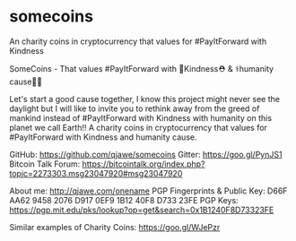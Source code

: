 # somecoins
An charity coins in cryptocurrency that values for #PayItForward with Kindness

SomeCoins - That values #PayItForward with 🌱Kindness⛑️ & ⚕️humanity cause🏥🚁

Let's start a good cause together, I know this project might never see the daylight but I will like to invite you to rethink away from the greed of mankind instead of #PayItForward with Kindness with humanity on this planet we call Earth!! A charity coins in cryptocurrency that values for #PayItForward with Kindness and humanity cause.


GitHub: https://github.com/qjawe/somecoins
Gitter: https://goo.gl/PynJS1
Bitcoin Talk Forum: https://bitcointalk.org/index.php?topic=2273303.msg23047920#msg23047920



About me: http://qjawe.com/onename
PGP Fingerprints & Public Key: D66F AA62 9458 2076 D917 0EF9 1B12 40F8 D733 23FE
PGP Keys: https://pgp.mit.edu/pks/lookup?op=get&search=0x1B1240F8D73323FE

Similar examples of Charity Coins: https://goo.gl/WJePzr

